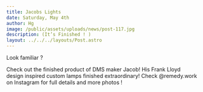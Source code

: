 ```yaml
---
title: Jacobs Lights
date: Saturday, May 4th
author: Hg
image: /public/assets/uploads/news/post-117.jpg
description: (It’s Finished ! )
layout: ../../../layouts/Post.astro
---
```


Look familiar ?

Check out the finished product of DMS maker Jacob! His Frank Lloyd design inspired custom lamps finished extraordinary! Check @remedy.work on Instagram for full details and more photos !
